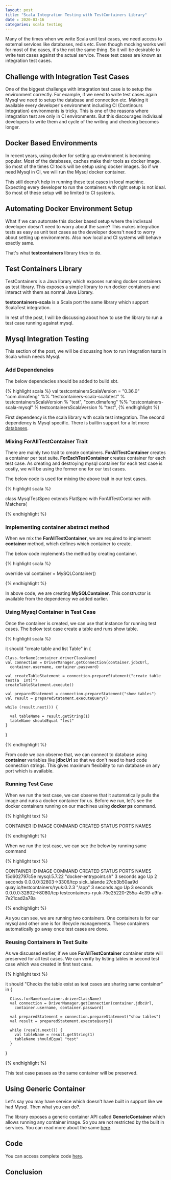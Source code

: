 ```yaml
---
layout: post
title: "Scala Integration Testing with TestContainers Library"
date : 2020-03-16
categories: scala testing
---
```

Many of the times when we write Scala unit test cases, we need access to external services like databases, redis etc. Even though mocking works well for most of the cases, it's the not the same thing. So it will be desirable to write test cases against the actual service. These test cases are known as integration test cases.

## Challenge with Integration Test Cases
One of the biggest challenge with integration test case is to setup the environment correctly. For example, if we need to write test cases again Mysql we need to setup the database and connection etc. Making it available every developer's environment including CI (Continours Integration) environments is tricky. This is one of the reasons where integration test are only in CI environments. But this discourages indivisual developers to write them and cycle of the writing and checking becomes longer.

## Docker Based Environments
In recent years, using docker for setting up environment is becoming popular. Most of the databases, caches make their tools as docker image. So most of the times CI tools will be setup using docker images. So if we need Mysql in CI, we will run the Mysql docker container. 

This still doens't help in running these test cases in local machine. Expecting every developer to run the containers with right setup is not ideal. So most of these setup will be limited to CI systems. 


## Automating Docker Environment Setup

What if we can automate this docker based setup where the indivsual developer doesn't need to worry about the same? This makes integration tests as easy as unit test cases as the developer doens't need to worry about setting up environments. Also now local and CI systems will behave exactly same. 

That's what **testcontainers** library tries to do. 

## Test Containers Library

TestContainers is a Java library which exposes running docker containers as test library. This exposes a simple library to run docker containers and interact with them as normal Java Library.

**testcontainers-scala** is a Scala port the same library which support ScalaTest integration.

In rest of the post, I will be discussing about how to use the library to run a test case running against mysql.


## Mysql Integration Testing

This section of the post, we will be discussing how to run integration tests in Scala which needs Mysql.

### Add Dependencies

The below dependecies should be added to build.sbt.

{% highlight scala %}
val testcontainersScalaVersion = "0.36.0"
"com.dimafeng" %% "testcontainers-scala-scalatest" % testcontainersScalaVersion % "test",
"com.dimafeng" %% "testcontainers-scala-mysql" % testcontainersScalaVersion % "test",
{% endhighlight %}

First dependency is the scala library with scala test integration. The second dependency is Mysql specific. There is builtin support for a lot more [databases](https://www.testcontainers.org/modules/databases/).

### Mixing ForAllTestContainer Trait

There are mainly two trait to create containers. **ForAllTestContainer** creates a container per test suite. **ForEachTestContainer** creates container for each test case. As creating and destroying mysql container for each test case is costly, we will be using the former one for our test cases.

The below code is used for mixing the above trait in our test cases.

{% highlight scala %}

class MysqlTestSpec extends FlatSpec with ForAllTestContainer  with Matchers{

{% endhighlight %}

### Implementing container abstract method

When we mix the **ForAllTestContainer**, we are required to implement **container** method, which defines which container to create.

The below code implements the method by creating container.

{% highlight scala %}

override val container = MySQLContainer()

{% endhighlight %}

In above code, we are creating **MySQLContainer**. This constructor is available from the dependency we added earlier.


### Using Mysql Container in Test Case

Once the container is created, we can use that instance for running test cases. The below test case create a table and runs show table.

{% highlight scala %}

 it should "create table and list Table" in {

    Class.forName(container.driverClassName)
    val connection = DriverManager.getConnection(container.jdbcUrl,
      container.username, container.password)

    val createTableStatement = connection.prepareStatement("create table test(a  Int)")
    createTableStatement.execute()

    val preparedStatement = connection.prepareStatement("show tables")
    val result = preparedStatement.executeQuery()

    while (result.next()) {

      val tableName = result.getString(1)
      tableName shouldEqual "test"
    }
  }

{% endhighlight %}

From code we can observe that, we can connect to database using **container** variables like **jdbcUrl** so that we don't need to hard code connection strings. This gives maximum flexibility to run database on any port which is available.

### Running Test Case

When we run the test case, we can observe that it automatically pulls the image and runs a docker container for us. Before we run, let's see the docker containers running on our machines using **docker ps** command.

{% highlight text %}

CONTAINER ID        IMAGE               COMMAND             CREATED             STATUS              PORTS               NAMES

{% endhighlight %}


When we run the test case, we can see the below by running same command

{% highlight text %}

CONTAINER ID        IMAGE                               COMMAND                  CREATED             STATUS              PORTS                     NAMES
15d602797c5e        mysql:5.7.22                        "docker-entrypoint.sh"   3 seconds ago       Up 2 seconds        0.0.0.0:32803->3306/tcp   sick_lalande
27cb3b50aa9d        quay.io/testcontainers/ryuk:0.2.3   "/app"                   3 seconds ago       Up 3 seconds        0.0.0.0:32802->8080/tcp   testcontainers-ryuk-75e25220-255a-4c39-a9fa-7e21cad2a78a

{% endhighlight %}

As you can see, we are running two containers. One containers is for our mysql and other one is for lifecycle managements. These containers automatically go away once test cases are done.


### Reusing Containers in Test Suite

As we discussed earlier, if we use **ForAllTestContainer** container state will preserved for all test cases. We can verify by listing tables in second test case which was created in first test case.

{% highlight text %}

it should "Checks the table exist as test cases are sharing same container" in {

      Class.forName(container.driverClassName)
      val connection = DriverManager.getConnection(container.jdbcUrl,
        container.username, container.password)

      val preparedStatement = connection.prepareStatement("show tables")
      val result = preparedStatement.executeQuery()

      while (result.next()) {
        val tableName = result.getString(1)
        tableName shouldEqual "test"
      }


  }

{% endhighlight %}

This test case passes as the same container will be preserved.


## Using Generic Container

Let's say you may have service which doesn't have built in support like we had Mysql. Then what you can do?. 

The library exposes a generic container API called **GenericContainer** which allows running any container image. So you are not restricted by the built in services. You can read more about the same [here](https://www.testcontainers.org/features/creating_container/#examples).

## Code

You can access complete code [here]().

## Conclusion
